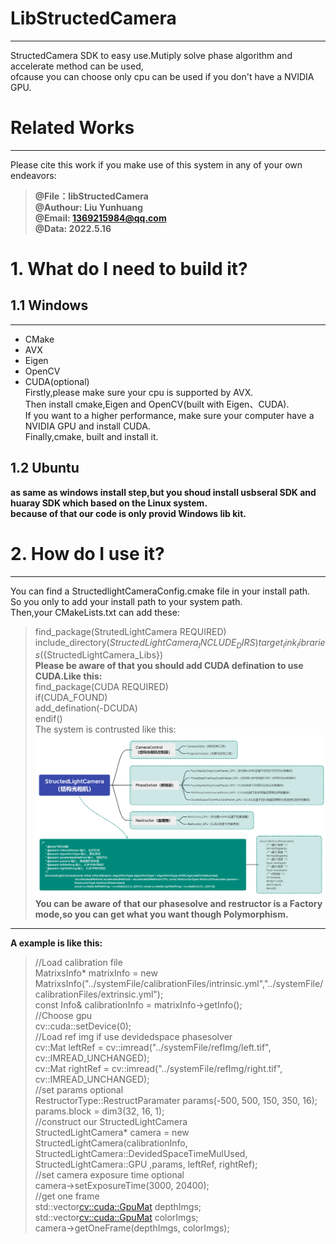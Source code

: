 # **LibStructedCamera**
***
StructedCamera SDK to easy use.Mutiply solve phase algorithm and accelerate method can be used,  
ofcause you can choose only cpu can be used if you don't have a NVIDIA GPU.  
# Related Works
***
Please cite this work if you make use of this system in any of your own endeavors:  
> **@File：libStructedCamera**  
> **@Authour: Liu Yunhuang**  
> **@Email: 1369215984@qq.com**  
> **@Data: 2022.5.16**  
# 1. What do I need to build it?  
## 1.1 Windows  
***
- CMake  
- AVX  
- Eigen  
- OpenCV  
- CUDA(optional)  
Firstly,please make sure your cpu is supported by AVX.  
Then install cmake,Eigen and OpenCV(built with Eigen、CUDA).  
If you want to a higher performance, make sure your computer have a NVIDIA GPU and install CUDA.  
Finally,cmake, built and install it.  
## 1.2 Ubuntu  
**as same as windows install step,but you shoud install usbseral SDK and huaray SDK which based on the Linux system.  
because of that our code is only provid Windows lib kit.**  
# 2. How do I use it?  
***
You can find a StructedlightCameraConfig.cmake file in your install path.  
So you only to add your install path to your system path.  
Then,your CMakeLists.txt can add these:  
> find_package(StrutedLightCamera REQUIRED)  
> include_directory(${StructedLightCamera_INCLUDE_DIRS})  
> target_link_libraries(${StructedLightCamera_Libs})  
**Please be aware of that you should add CUDA defination to use CUDA.Like this:**  
> find_package(CUDA REQUIRED)  
> if(CUDA_FOUND)  
> add_defination(-DCUDA)  
> endif()  
The system is contrusted like this:  
![StructedLightCamera System](./StructedLightCamera.png)  
**You can be aware of that our phasesolve and restructor is a Factory mode,so you can get what you want though Polymorphism.**  
***  
**A example is like this:**  
> //Load calibration file  
> MatrixsInfo* matrixInfo = new MatrixsInfo("../systemFile/calibrationFiles/intrinsic.yml","../systemFile/  calibrationFiles/extrinsic.yml");  
> const Info& calibrationInfo = matrixInfo->getInfo();  
> //Choose gpu  
> cv::cuda::setDevice(0);  
> //Load ref img if use devidedspace phasesolver  
> cv::Mat leftRef = cv::imread("../systemFile/refImg/left.tif", cv::IMREAD_UNCHANGED);  
> cv::Mat rightRef = cv::imread("../systemFile/refImg/right.tif", cv::IMREAD_UNCHANGED);  
> //set params optional  
> RestructorType::RestructParamater params(-500, 500, 150, 350, 16);  
> params.block = dim3(32, 16, 1);  
> //construct our StructedLightCamera  
> StructedLightCamera* camera = new StructedLightCamera(calibrationInfo, StructedLightCamera::DevidedSpaceTimeMulUsed, StructedLightCamera::GPU ,params, leftRef, rightRef);  
> //set camera exposure time optional  
> camera->setExposureTime(3000, 20400);  
> //get one frame  
> std::vector<cv::cuda::GpuMat> depthImgs;  
> std::vector<cv::cuda::GpuMat> colorImgs;  
> camera->getOneFrame(depthImgs, colorImgs);  



